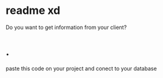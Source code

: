# readme xd
Do you want to get information from your client?
# .
paste this code on your project and conect to your database 

